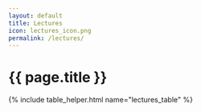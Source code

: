 ```yaml
---
layout: default
title: Lectures
icon: lectures_icon.png
permalink: /lectures/
---
```


# {{ page.title }}

{% include table_helper.html name="lectures_table" %}